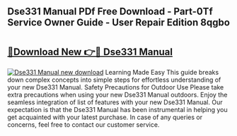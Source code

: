 ## Dse331 Manual PDf Free Download - Part-0Tf Service Owner Guide - User Repair Edition 8qgbo

# <h2><a href="http://bc28539.oget.top/?id=Dse331+Manual">🔗Download New 👉🔴 Dse331 Manual</a></h2>

[![Dse331 Manual new download](https://i.imgur.com/5g1atiW.png)](http://bc28539.oget.top/?id=Dse331+Manual)
Learning Made Easy This guide breaks down complex concepts into simple steps for effortless understanding of your new Dse331 Manual. Safety Precautions for Outdoor Use Please take extra precautions when using your new Dse331 Manual outdoors. Enjoy the seamless integration of list of features with your new Dse331 Manual. Our expectation is that the Dse331 Manual has been instrumental in helping you get acquainted with your latest purchase. In case of any queries or concerns, feel free to contact our customer service.
